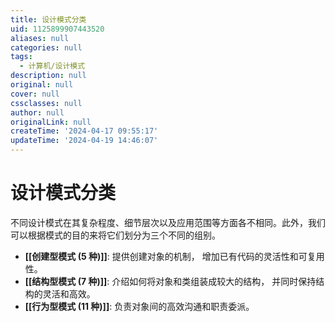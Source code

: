 ```yaml
---
title: 设计模式分类
uid: 1125899907443520
aliases: null
categories: null
tags:
  - 计算机/设计模式
description: null
original: null
cover: null
cssclasses: null
author: null
originalLink: null
createTime: '2024-04-17 09:55:17'
updateTime: '2024-04-19 14:46:07'
---
```


# 设计模式分类

不同设计模式在其复杂程度、细节层次以及应用范围等方面各不相同。此外，我们可以根据模式的目的来将它们划分为三个不同的组别。

- **[[创建型模式 (5 种)]]**: 提供创建对象的机制， 增加已有代码的灵活性和可复用性。
- **[[结构型模式 (7 种)]]**: 介绍如何将对象和类组装成较大的结构， 并同时保持结构的灵活和高效。
- **[[行为型模式 (11 种)]]**: 负责对象间的高效沟通和职责委派。
